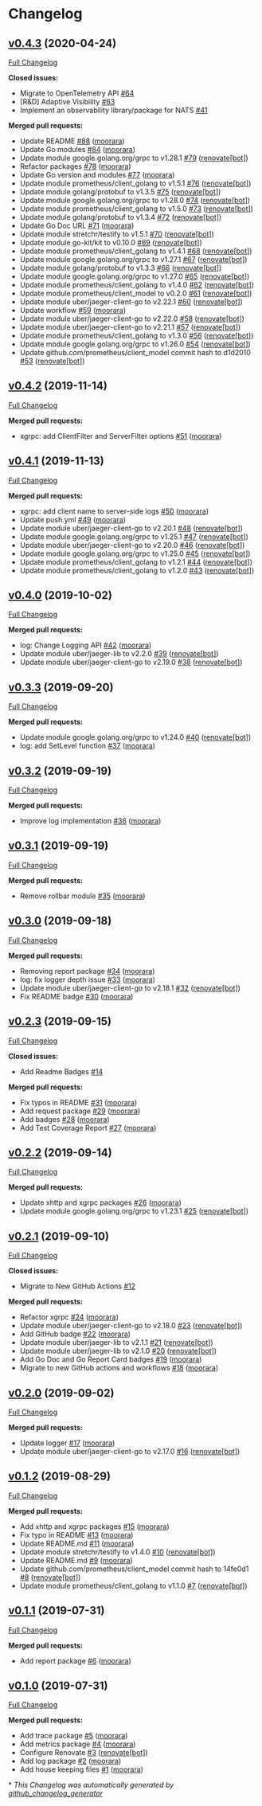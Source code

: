 # Changelog

## [v0.4.3](https://github.com/moorara/observe/tree/v0.4.3) (2020-04-24)

[Full Changelog](https://github.com/moorara/observe/compare/v0.4.2...v0.4.3)

**Closed issues:**

- Migrate to OpenTelemetry API [\#64](https://github.com/moorara/observe/issues/64)
- \[R&D\] Adaptive Visibility  [\#63](https://github.com/moorara/observe/issues/63)
- Implement an observability library/package for NATS [\#41](https://github.com/moorara/observe/issues/41)

**Merged pull requests:**

- Update README [\#88](https://github.com/moorara/observe/pull/88) ([moorara](https://github.com/moorara))
- Update Go modules [\#84](https://github.com/moorara/observe/pull/84) ([moorara](https://github.com/moorara))
- Update module google.golang.org/grpc to v1.28.1 [\#79](https://github.com/moorara/observe/pull/79) ([renovate[bot]](https://github.com/apps/renovate))
- Refactor packages [\#78](https://github.com/moorara/observe/pull/78) ([moorara](https://github.com/moorara))
- Update Go version and modules [\#77](https://github.com/moorara/observe/pull/77) ([moorara](https://github.com/moorara))
- Update module prometheus/client\_golang to v1.5.1 [\#76](https://github.com/moorara/observe/pull/76) ([renovate[bot]](https://github.com/apps/renovate))
- Update module golang/protobuf to v1.3.5 [\#75](https://github.com/moorara/observe/pull/75) ([renovate[bot]](https://github.com/apps/renovate))
- Update module google.golang.org/grpc to v1.28.0 [\#74](https://github.com/moorara/observe/pull/74) ([renovate[bot]](https://github.com/apps/renovate))
- Update module prometheus/client\_golang to v1.5.0 [\#73](https://github.com/moorara/observe/pull/73) ([renovate[bot]](https://github.com/apps/renovate))
- Update module golang/protobuf to v1.3.4 [\#72](https://github.com/moorara/observe/pull/72) ([renovate[bot]](https://github.com/apps/renovate))
- Update Go Doc URL [\#71](https://github.com/moorara/observe/pull/71) ([moorara](https://github.com/moorara))
- Update module stretchr/testify to v1.5.1 [\#70](https://github.com/moorara/observe/pull/70) ([renovate[bot]](https://github.com/apps/renovate))
- Update module go-kit/kit to v0.10.0 [\#69](https://github.com/moorara/observe/pull/69) ([renovate[bot]](https://github.com/apps/renovate))
- Update module prometheus/client\_golang to v1.4.1 [\#68](https://github.com/moorara/observe/pull/68) ([renovate[bot]](https://github.com/apps/renovate))
- Update module google.golang.org/grpc to v1.27.1 [\#67](https://github.com/moorara/observe/pull/67) ([renovate[bot]](https://github.com/apps/renovate))
- Update module golang/protobuf to v1.3.3 [\#66](https://github.com/moorara/observe/pull/66) ([renovate[bot]](https://github.com/apps/renovate))
- Update module google.golang.org/grpc to v1.27.0 [\#65](https://github.com/moorara/observe/pull/65) ([renovate[bot]](https://github.com/apps/renovate))
- Update module prometheus/client\_golang to v1.4.0 [\#62](https://github.com/moorara/observe/pull/62) ([renovate[bot]](https://github.com/apps/renovate))
- Update module prometheus/client\_model to v0.2.0 [\#61](https://github.com/moorara/observe/pull/61) ([renovate[bot]](https://github.com/apps/renovate))
- Update module uber/jaeger-client-go to v2.22.1 [\#60](https://github.com/moorara/observe/pull/60) ([renovate[bot]](https://github.com/apps/renovate))
- Update workflow [\#59](https://github.com/moorara/observe/pull/59) ([moorara](https://github.com/moorara))
- Update module uber/jaeger-client-go to v2.22.0 [\#58](https://github.com/moorara/observe/pull/58) ([renovate[bot]](https://github.com/apps/renovate))
- Update module uber/jaeger-client-go to v2.21.1 [\#57](https://github.com/moorara/observe/pull/57) ([renovate[bot]](https://github.com/apps/renovate))
- Update module prometheus/client\_golang to v1.3.0 [\#56](https://github.com/moorara/observe/pull/56) ([renovate[bot]](https://github.com/apps/renovate))
- Update module google.golang.org/grpc to v1.26.0 [\#54](https://github.com/moorara/observe/pull/54) ([renovate[bot]](https://github.com/apps/renovate))
- Update github.com/prometheus/client\_model commit hash to d1d2010 [\#53](https://github.com/moorara/observe/pull/53) ([renovate[bot]](https://github.com/apps/renovate))

## [v0.4.2](https://github.com/moorara/observe/tree/v0.4.2) (2019-11-14)

[Full Changelog](https://github.com/moorara/observe/compare/v0.4.1...v0.4.2)

**Merged pull requests:**

- xgrpc: add ClientFilter and ServerFilter options [\#51](https://github.com/moorara/observe/pull/51) ([moorara](https://github.com/moorara))

## [v0.4.1](https://github.com/moorara/observe/tree/v0.4.1) (2019-11-13)

[Full Changelog](https://github.com/moorara/observe/compare/v0.4.0...v0.4.1)

**Merged pull requests:**

- xgrpc: add client name to server-side logs [\#50](https://github.com/moorara/observe/pull/50) ([moorara](https://github.com/moorara))
- Update push.yml [\#49](https://github.com/moorara/observe/pull/49) ([moorara](https://github.com/moorara))
- Update module uber/jaeger-client-go to v2.20.1 [\#48](https://github.com/moorara/observe/pull/48) ([renovate[bot]](https://github.com/apps/renovate))
- Update module google.golang.org/grpc to v1.25.1 [\#47](https://github.com/moorara/observe/pull/47) ([renovate[bot]](https://github.com/apps/renovate))
- Update module uber/jaeger-client-go to v2.20.0 [\#46](https://github.com/moorara/observe/pull/46) ([renovate[bot]](https://github.com/apps/renovate))
- Update module google.golang.org/grpc to v1.25.0 [\#45](https://github.com/moorara/observe/pull/45) ([renovate[bot]](https://github.com/apps/renovate))
- Update module prometheus/client\_golang to v1.2.1 [\#44](https://github.com/moorara/observe/pull/44) ([renovate[bot]](https://github.com/apps/renovate))
- Update module prometheus/client\_golang to v1.2.0 [\#43](https://github.com/moorara/observe/pull/43) ([renovate[bot]](https://github.com/apps/renovate))

## [v0.4.0](https://github.com/moorara/observe/tree/v0.4.0) (2019-10-02)

[Full Changelog](https://github.com/moorara/observe/compare/v0.3.3...v0.4.0)

**Merged pull requests:**

- log: Change Logging API [\#42](https://github.com/moorara/observe/pull/42) ([moorara](https://github.com/moorara))
- Update module uber/jaeger-lib to v2.2.0 [\#39](https://github.com/moorara/observe/pull/39) ([renovate[bot]](https://github.com/apps/renovate))
- Update module uber/jaeger-client-go to v2.19.0 [\#38](https://github.com/moorara/observe/pull/38) ([renovate[bot]](https://github.com/apps/renovate))

## [v0.3.3](https://github.com/moorara/observe/tree/v0.3.3) (2019-09-20)

[Full Changelog](https://github.com/moorara/observe/compare/v0.3.2...v0.3.3)

**Merged pull requests:**

- Update module google.golang.org/grpc to v1.24.0 [\#40](https://github.com/moorara/observe/pull/40) ([renovate[bot]](https://github.com/apps/renovate))
- log: add SetLevel function [\#37](https://github.com/moorara/observe/pull/37) ([moorara](https://github.com/moorara))

## [v0.3.2](https://github.com/moorara/observe/tree/v0.3.2) (2019-09-19)

[Full Changelog](https://github.com/moorara/observe/compare/v0.3.1...v0.3.2)

**Merged pull requests:**

- Improve log implementation [\#36](https://github.com/moorara/observe/pull/36) ([moorara](https://github.com/moorara))

## [v0.3.1](https://github.com/moorara/observe/tree/v0.3.1) (2019-09-19)

[Full Changelog](https://github.com/moorara/observe/compare/v0.3.0...v0.3.1)

**Merged pull requests:**

- Remove rollbar module [\#35](https://github.com/moorara/observe/pull/35) ([moorara](https://github.com/moorara))

## [v0.3.0](https://github.com/moorara/observe/tree/v0.3.0) (2019-09-18)

[Full Changelog](https://github.com/moorara/observe/compare/v0.2.3...v0.3.0)

**Merged pull requests:**

- Removing report package [\#34](https://github.com/moorara/observe/pull/34) ([moorara](https://github.com/moorara))
- log: fix logger depth issue [\#33](https://github.com/moorara/observe/pull/33) ([moorara](https://github.com/moorara))
- Update module uber/jaeger-client-go to v2.18.1 [\#32](https://github.com/moorara/observe/pull/32) ([renovate[bot]](https://github.com/apps/renovate))
- Fix README badge [\#30](https://github.com/moorara/observe/pull/30) ([moorara](https://github.com/moorara))

## [v0.2.3](https://github.com/moorara/observe/tree/v0.2.3) (2019-09-15)

[Full Changelog](https://github.com/moorara/observe/compare/v0.2.2...v0.2.3)

**Closed issues:**

- Add Readme Badges [\#14](https://github.com/moorara/observe/issues/14)

**Merged pull requests:**

- Fix typos in README [\#31](https://github.com/moorara/observe/pull/31) ([moorara](https://github.com/moorara))
- Add request package [\#29](https://github.com/moorara/observe/pull/29) ([moorara](https://github.com/moorara))
- Add badges [\#28](https://github.com/moorara/observe/pull/28) ([moorara](https://github.com/moorara))
- Add Test Coverage Report [\#27](https://github.com/moorara/observe/pull/27) ([moorara](https://github.com/moorara))

## [v0.2.2](https://github.com/moorara/observe/tree/v0.2.2) (2019-09-14)

[Full Changelog](https://github.com/moorara/observe/compare/v0.2.1...v0.2.2)

**Merged pull requests:**

- Update xhttp and xgrpc packages [\#26](https://github.com/moorara/observe/pull/26) ([moorara](https://github.com/moorara))
- Update module google.golang.org/grpc to v1.23.1 [\#25](https://github.com/moorara/observe/pull/25) ([renovate[bot]](https://github.com/apps/renovate))

## [v0.2.1](https://github.com/moorara/observe/tree/v0.2.1) (2019-09-10)

[Full Changelog](https://github.com/moorara/observe/compare/v0.2.0...v0.2.1)

**Closed issues:**

- Migrate to New GitHub Actions [\#12](https://github.com/moorara/observe/issues/12)

**Merged pull requests:**

- Refactor xgrpc [\#24](https://github.com/moorara/observe/pull/24) ([moorara](https://github.com/moorara))
- Update module uber/jaeger-client-go to v2.18.0 [\#23](https://github.com/moorara/observe/pull/23) ([renovate[bot]](https://github.com/apps/renovate))
- Add GitHub badge [\#22](https://github.com/moorara/observe/pull/22) ([moorara](https://github.com/moorara))
- Update module uber/jaeger-lib to v2.1.1 [\#21](https://github.com/moorara/observe/pull/21) ([renovate[bot]](https://github.com/apps/renovate))
- Update module uber/jaeger-lib to v2.1.0 [\#20](https://github.com/moorara/observe/pull/20) ([renovate[bot]](https://github.com/apps/renovate))
- Add Go Doc and Go Report Card badges [\#19](https://github.com/moorara/observe/pull/19) ([moorara](https://github.com/moorara))
- Migrate to new GitHub actions and workflows [\#18](https://github.com/moorara/observe/pull/18) ([moorara](https://github.com/moorara))

## [v0.2.0](https://github.com/moorara/observe/tree/v0.2.0) (2019-09-02)

[Full Changelog](https://github.com/moorara/observe/compare/v0.1.2...v0.2.0)

**Merged pull requests:**

- Update logger [\#17](https://github.com/moorara/observe/pull/17) ([moorara](https://github.com/moorara))
- Update module uber/jaeger-client-go to v2.17.0 [\#16](https://github.com/moorara/observe/pull/16) ([renovate[bot]](https://github.com/apps/renovate))

## [v0.1.2](https://github.com/moorara/observe/tree/v0.1.2) (2019-08-29)

[Full Changelog](https://github.com/moorara/observe/compare/v0.1.1...v0.1.2)

**Merged pull requests:**

- Add xhttp and xgrpc packages [\#15](https://github.com/moorara/observe/pull/15) ([moorara](https://github.com/moorara))
- Fix typo in README [\#13](https://github.com/moorara/observe/pull/13) ([moorara](https://github.com/moorara))
- Update README.md [\#11](https://github.com/moorara/observe/pull/11) ([moorara](https://github.com/moorara))
- Update module stretchr/testify to v1.4.0 [\#10](https://github.com/moorara/observe/pull/10) ([renovate[bot]](https://github.com/apps/renovate))
- Update README.md [\#9](https://github.com/moorara/observe/pull/9) ([moorara](https://github.com/moorara))
- Update github.com/prometheus/client\_model commit hash to 14fe0d1 [\#8](https://github.com/moorara/observe/pull/8) ([renovate[bot]](https://github.com/apps/renovate))
- Update module prometheus/client\_golang to v1.1.0 [\#7](https://github.com/moorara/observe/pull/7) ([renovate[bot]](https://github.com/apps/renovate))

## [v0.1.1](https://github.com/moorara/observe/tree/v0.1.1) (2019-07-31)

[Full Changelog](https://github.com/moorara/observe/compare/v0.1.0...v0.1.1)

**Merged pull requests:**

- Add report package [\#6](https://github.com/moorara/observe/pull/6) ([moorara](https://github.com/moorara))

## [v0.1.0](https://github.com/moorara/observe/tree/v0.1.0) (2019-07-31)

[Full Changelog](https://github.com/moorara/observe/compare/ddcd6fdfb4ae20394515860b52e76e5a2c737836...v0.1.0)

**Merged pull requests:**

- Add trace package [\#5](https://github.com/moorara/observe/pull/5) ([moorara](https://github.com/moorara))
- Add metrics package [\#4](https://github.com/moorara/observe/pull/4) ([moorara](https://github.com/moorara))
- Configure Renovate [\#3](https://github.com/moorara/observe/pull/3) ([renovate[bot]](https://github.com/apps/renovate))
- Add log package [\#2](https://github.com/moorara/observe/pull/2) ([moorara](https://github.com/moorara))
- Add house keeping files [\#1](https://github.com/moorara/observe/pull/1) ([moorara](https://github.com/moorara))



\* *This Changelog was automatically generated by [github_changelog_generator](https://github.com/github-changelog-generator/github-changelog-generator)*
